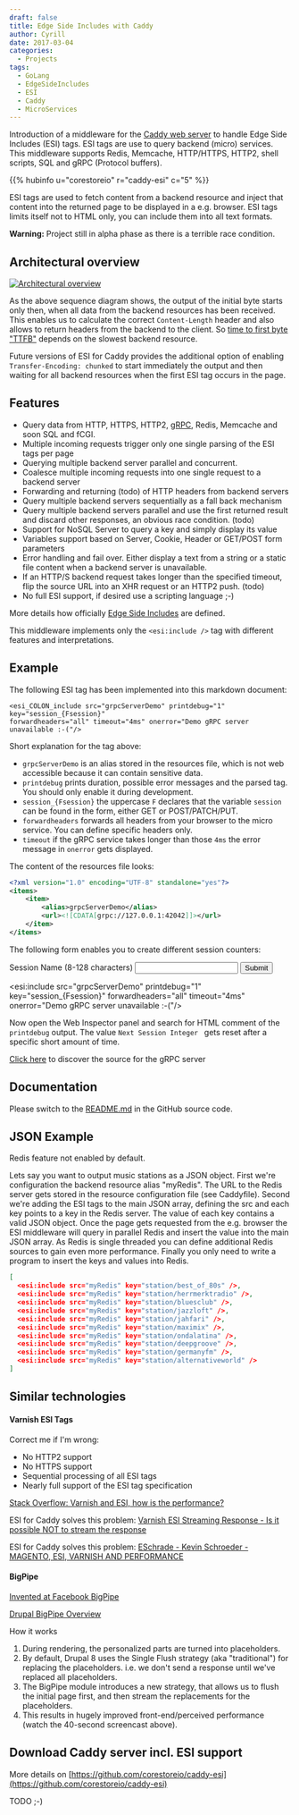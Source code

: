 ```yaml
---
draft: false
title: Edge Side Includes with Caddy
author: Cyrill
date: 2017-03-04
categories:
  - Projects
tags:
  - GoLang
  - EdgeSideIncludes
  - ESI
  - Caddy
  - MicroServices
---
```


Introduction of a middleware for the <a href="https://caddyserver.com/" target="_blank">Caddy web server</a> 
to handle Edge Side Includes (ESI) tags. ESI tags are use to query backend
(micro) services. This middleware supports Redis, Memcache,
HTTP/HTTPS, HTTP2, shell scripts, SQL and gRPC (Protocol buffers).

<!--more-->

{{% hubinfo u="corestoreio" r="caddy-esi" c="5" %}}

ESI tags are used to fetch content from a backend resource and inject that
content into the returned page to be displayed in a e.g. browser. ESI tags
limits itself not to HTML only, you can include them into all text formats.

**Warning:** Project still in alpha phase as there is a terrible race condition.

## Architectural overview

[![Architectural overview](/posts/esi/caddy-esi-archi.png)](/posts/esi/caddy-esi-archi.png)

As the above sequence diagram shows, the output of the initial byte starts only
then, when all data from the backend resources has been received. This enables
us to calculate the correct `Content-Length` header and also allows to return
headers from the backend to the client. So <a href="https://en.wikipedia.org/wiki/Time_To_First_Byte" target="_blank">time to first byte &quot;TTFB&quot;</a>
depends on the slowest backend resource.

Future versions of ESI for Caddy provides the additional option of enabling
`Transfer-Encoding: chunked` to start immediately the output and then waiting
for all backend resources when the first ESI tag occurs in the page.

## Features

- Query data from HTTP, HTTPS, HTTP2, <a href="http://www.grpc.io" target="_blank">gRPC</a>, Redis, Memcache and soon SQL and fCGI.
- Multiple incoming requests trigger only one single parsing of the ESI tags per page
- Querying multiple backend server parallel and concurrent.
- Coalesce multiple incoming requests into one single request to a backend server
- Forwarding and returning (todo) of HTTP headers from backend servers
- Query multiple backend servers sequentially as a fall back mechanism
- Query multiple backend servers parallel and use the first returned result and
discard other responses, an obvious race condition. (todo)
- Support for NoSQL Server to query a key and simply display its value
- Variables support based on Server, Cookie, Header or GET/POST form parameters
- Error handling and fail over. Either display a text from a string or a static
file content when a backend server is unavailable.
- If an HTTP/S backend request takes longer than the specified timeout, flip the
source URL into an XHR request or an HTTP2 push. (todo)
- No full ESI support, if desired use a scripting language ;-)

More details how officially [Edge Side Includes](https://en.wikipedia.org/wiki/Edge_Side_Includes) are defined.

This middleware implements only the `<esi:include />` tag with different
features and interpretations.

## Example

The following ESI tag has been implemented into this markdown document:

    <esi_COLON_include src="grpcServerDemo" printdebug="1" key="session_{Fsession}" 
    forwardheaders="all" timeout="4ms" onerror="Demo gRPC server unavailable :-("/>

Short explanation for the tag above:

- `grpcServerDemo` is an alias stored in the resources file, which is not web accessible because it can contain sensitive data.
- `printdebug` prints duration, possible error messages and the parsed tag. You should only enable it during development.
- `session_{Fsession}` the uppercase `F` declares that the variable `session` can be found in the form, either GET or POST/PATCH/PUT.
- `forwardheaders` forwards all headers from your browser to the micro service. You can define specific headers only.
- `timeout` if the gRPC service takes longer than those `4ms` the error message in `onerror` gets displayed.

The content of the resources file looks:

```xml
<?xml version="1.0" encoding="UTF-8" standalone="yes"?>
<items>
    <item>
        <alias>grpcServerDemo</alias>
        <url><![CDATA[grpc://127.0.0.1:42042]]></url>
    </item>
</items>
```

The following form enables you to create different session counters:

<form method="GET" action="/projects/2017-03-04-edge-side-includes-with-caddy/">
<label for="session">Session Name (8-128 characters)</label>
<input id="session" name="session" value="" maxlength="128" minlength="8">
<button type="submit">Submit</button>
</form>

<esi:include src="grpcServerDemo" printdebug="1" key="session_{Fsession}" forwardheaders="all" 
timeout="4ms" onerror="Demo gRPC server unavailable :-("/>

Now open the Web Inspector panel and search for HTML comment of the `printdebug`
output. The value `Next Session Integer	` gets reset after a specific short
amount of time.

<a href="https://github.com/corestoreio/caddy-esi/blob/master/esitag/backend/grpc_server_main_demo.go" target="_blank">Click here</a> to discover the source for the gRPC server

## Documentation

Please switch to the [README.md](https://github.com/corestoreio/caddy-esi/blob/master/README.md#plugin-configuration-optional) in the GitHub source code.

## JSON Example

Redis feature not enabled by default.

Lets say you want to output music stations as a JSON object. First we're
configuration the backend resource alias "myRedis". The URL to the Redis server
gets stored in the resource configuration file (see Caddyfile). Second we're
adding the ESI tags to the main JSON array, defining the src and each key points
to a key in the Redis server. The value of each key contains a valid JSON
object. Once the page gets requested from the e.g. browser the ESI
middleware will query in parallel Redis and insert the value into the main JSON
array. As Redis is single threaded you can define additional Redis sources to
gain even more performance. Finally you only need to write a program to insert
the keys and values into Redis.

```json
[
  <esi:include src="myRedis" key="station/best_of_80s" />,
  <esi:include src="myRedis" key="station/herrmerktradio" />,
  <esi:include src="myRedis" key="station/bluesclub" />,
  <esi:include src="myRedis" key="station/jazzloft" />,
  <esi:include src="myRedis" key="station/jahfari" />,
  <esi:include src="myRedis" key="station/maximix" />,
  <esi:include src="myRedis" key="station/ondalatina" />,
  <esi:include src="myRedis" key="station/deepgroove" />,
  <esi:include src="myRedis" key="station/germanyfm" />,
  <esi:include src="myRedis" key="station/alternativeworld" />
]
```

## Similar technologies

#### Varnish ESI Tags

Correct me if I'm wrong:

- No HTTP2 support
- No HTTPS support
- Sequential processing of all ESI tags
- Nearly full support of the ESI tag specification

<a href="http://stackoverflow.com/questions/5960598/varnish-and-esi-how-is-the-performance" target="_blank">Stack Overflow: Varnish and ESI, how is the performance?</a>

ESI for Caddy solves this problem: <a href="http://serverfault.com/questions/737229/varnish-esi-streaming-response-is-it-possible-not-to-stream-the-response" target="_blank">Varnish ESI Streaming Response - Is it possible NOT to stream the response</a>

ESI for Caddy solves this problem: <a href="http://www.eschrade.com/page/magento-esi-varnish-and-performance/" target="_blank">ESchrade - Kevin Schroeder - MAGENTO, ESI, VARNISH AND PERFORMANCE</a>

#### BigPipe

<a href="https://www.facebook.com/notes/facebook-engineering/bigpipe-pipelining-web-pages-for-high-performance/389414033919" target="_blank">Invented at Facebook BigPipe</a>
 
<a href="https://www.drupal.org/docs/8/core/modules/bigpipe/overview" target="_blank">Drupal BigPipe Overview</a>

How it works

1. During rendering, the personalized parts are turned into placeholders.
2. By default, Drupal 8 uses the Single Flush strategy (aka "traditional") for replacing the placeholders. i.e. we don't send a response until we've replaced all placeholders.
3. The BigPipe module introduces a new strategy, that allows us to flush the initial page first, and then stream the replacements for the placeholders.
4. This results in hugely improved front-end/perceived performance (watch the 40-second screencast above).

## Download Caddy server incl. ESI support

More details on [https://github.com/corestoreio/caddy-esi](https://github.com/corestoreio/caddy-esi)

TODO ;-)

